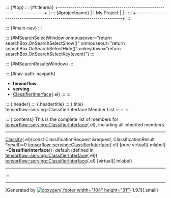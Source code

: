 ::: {#top}
::: {#titlearea}
+-----------------------------------------------------------------------+
| ::: {#projectname}                                                    |
| My Project                                                            |
| :::                                                                   |
+-----------------------------------------------------------------------+
:::

::: {#main-nav}
:::

::: {#MSearchSelectWindow onmouseover="return searchBox.OnSearchSelectShow()" onmouseout="return searchBox.OnSearchSelectHide()" onkeydown="return searchBox.OnSearchSelectKey(event)"}
:::

::: {#MSearchResultsWindow}
:::

::: {#nav-path .navpath}
-   **tensorflow**
-   **serving**
-   [ClassifierInterface](classtensorflow_1_1serving_1_1ClassifierInterface.html){.el}
:::
:::

::: {.header}
::: {.headertitle}
::: {.title}
tensorflow::serving::ClassifierInterface Member List
:::
:::
:::

::: {.contents}
This is the complete list of members for
[tensorflow::serving::ClassifierInterface](classtensorflow_1_1serving_1_1ClassifierInterface.html){.el},
including all inherited members.

  ---------------------------------------------------------------------------------------------------------------------------------------------------------------------------------- --------------------------------------------------------------------------------------------------------- -------------------------
  [Classify](classtensorflow_1_1serving_1_1ClassifierInterface.html#a2823879e328bc9e6f99dd91942b203cb){.el}(const ClassificationRequest &request, ClassificationResult \*result)=0   [tensorflow::serving::ClassifierInterface](classtensorflow_1_1serving_1_1ClassifierInterface.html){.el}   [pure virtual]{.mlabel}
  **\~ClassifierInterface**()=default (defined in [tensorflow::serving::ClassifierInterface](classtensorflow_1_1serving_1_1ClassifierInterface.html){.el})                           [tensorflow::serving::ClassifierInterface](classtensorflow_1_1serving_1_1ClassifierInterface.html){.el}   [virtual]{.mlabel}
  ---------------------------------------------------------------------------------------------------------------------------------------------------------------------------------- --------------------------------------------------------------------------------------------------------- -------------------------
:::

------------------------------------------------------------------------

[Generated by [![doxygen](doxygen.svg){.footer width="104"
height="31"}](https://www.doxygen.org/index.html) 1.9.1]{.small}

